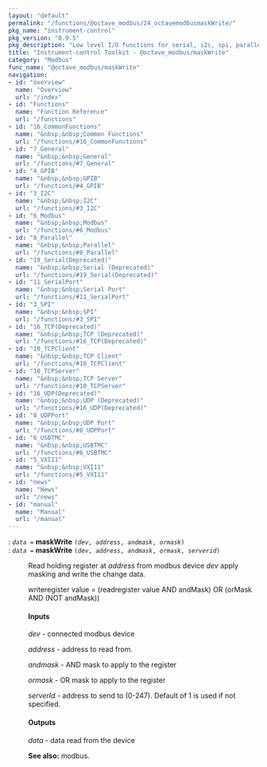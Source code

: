 ```yaml
---
layout: "default"
permalink: "/functions/@octave_modbus/24_octavemodbusmaskWrite/"
pkg_name: "instrument-control"
pkg_version: "0.9.5"
pkg_description: "Low level I/O functions for serial, i2c, spi, parallel, tcp, gpib, modbus, vxi11, udp and usbtmc interfaces."
title: "Instrument-control Toolkit - @octave_modbus/maskWrite"
category: "Modbus"
func_name: "@octave_modbus/maskWrite"
navigation:
- id: "overview"
  name: "Overview"
  url: "/index"
- id: "Functions"
  name: "Function Reference"
  url: "/functions"
- id: "16_CommonFunctions"
  name: "&nbsp;&nbsp;Common Functions"
  url: "/functions/#16_CommonFunctions"
- id: "7_General"
  name: "&nbsp;&nbsp;General"
  url: "/functions/#7_General"
- id: "4_GPIB"
  name: "&nbsp;&nbsp;GPIB"
  url: "/functions/#4_GPIB"
- id: "3_I2C"
  name: "&nbsp;&nbsp;I2C"
  url: "/functions/#3_I2C"
- id: "6_Modbus"
  name: "&nbsp;&nbsp;Modbus"
  url: "/functions/#6_Modbus"
- id: "8_Parallel"
  name: "&nbsp;&nbsp;Parallel"
  url: "/functions/#8_Parallel"
- id: "19_Serial(Deprecated)"
  name: "&nbsp;&nbsp;Serial (Deprecated)"
  url: "/functions/#19_Serial(Deprecated)"
- id: "11_SerialPort"
  name: "&nbsp;&nbsp;Serial Port"
  url: "/functions/#11_SerialPort"
- id: "3_SPI"
  name: "&nbsp;&nbsp;SPI"
  url: "/functions/#3_SPI"
- id: "16_TCP(Deprecated)"
  name: "&nbsp;&nbsp;TCP (Deprecated)"
  url: "/functions/#16_TCP(Deprecated)"
- id: "10_TCPClient"
  name: "&nbsp;&nbsp;TCP Client"
  url: "/functions/#10_TCPClient"
- id: "10_TCPServer"
  name: "&nbsp;&nbsp;TCP Server"
  url: "/functions/#10_TCPServer"
- id: "16_UDP(Deprecated)"
  name: "&nbsp;&nbsp;UDP (Deprecated)"
  url: "/functions/#16_UDP(Deprecated)"
- id: "8_UDPPort"
  name: "&nbsp;&nbsp;UDP Port"
  url: "/functions/#8_UDPPort"
- id: "6_USBTMC"
  name: "&nbsp;&nbsp;USBTMC"
  url: "/functions/#6_USBTMC"
- id: "5_VXI11"
  name: "&nbsp;&nbsp;VXI11"
  url: "/functions/#5_VXI11"
- id: "news"
  name: "News"
  url: "/news"
- id: "manual"
  name: "Manual"
  url: "/manual"
---
```

<dl class="first-deftypefn">
<dt class="deftypefn" id="index-maskWrite"><span class="category-def">: </span><span><code class="def-type"><var class="var">data</var> =</code> <strong class="def-name">maskWrite</strong> <code class="def-code-arguments">(<var class="var">dev</var>, <var class="var">address</var>, <var class="var">andmask</var>, <var class="var">ormask</var>)</code><a class="copiable-link" href="#index-maskWrite"></a></span></dt>
<dt class="deftypefnx def-cmd-deftypefn" id="index-maskWrite-1"><span class="category-def">: </span><span><code class="def-type"><var class="var">data</var> =</code> <strong class="def-name">maskWrite</strong> <code class="def-code-arguments">(<var class="var">dev</var>, <var class="var">address</var>, <var class="var">andmask</var>, <var class="var">ormask</var>, <var class="var">serverid</var>)</code><a class="copiable-link" href="#index-maskWrite-1"></a></span></dt>
<dd><p>Read holding register at <var class="var">address</var> from modbus device <var class="var">dev</var> apply masking and write the change data.
</p>
<p>writeregister value = (readregister value AND andMask) OR (orMask AND (NOT andMask))
</p>
<h4 class="subsubheading" id="Inputs"><span>Inputs<a class="copiable-link" href="#Inputs"></a></span></h4>
<p><var class="var">dev</var> - connected modbus device
</p>
<p><var class="var">address</var> - address to read from.
</p>
<p><var class="var">andmask</var> - AND mask to apply to the register
</p>
<p><var class="var">ormask</var> - OR mask to apply to the register
</p>
<p><var class="var">serverId</var> - address to send to (0-247). Default of 1 is used if not specified.
</p>
<h4 class="subsubheading" id="Outputs"><span>Outputs<a class="copiable-link" href="#Outputs"></a></span></h4>
<p><var class="var">data</var> - data read from the device
</p>

<p><strong class="strong">See also:</strong> modbus.
 </p></dd></dl>